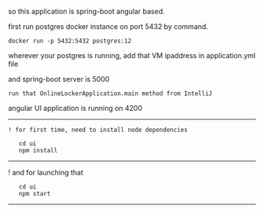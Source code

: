 
so this application is spring-boot angular based.

first run postgres docker instance on port 5432 by command.

    docker run -p 5432:5432 postgres:12
   
wherever your postgres is running, add that VM ipaddress in 
application.yml file


and spring-boot server is 5000
    
    run that OnlineLockerApplication.main method from IntelliJ
    

angular UI application is running on 4200
   ________
    
    ! for first time, need to install node dependencies
    
       cd ui
       npm install
   
   ________
   ! and for launching that
   
       cd ui
       npm start
   
   ________
      
